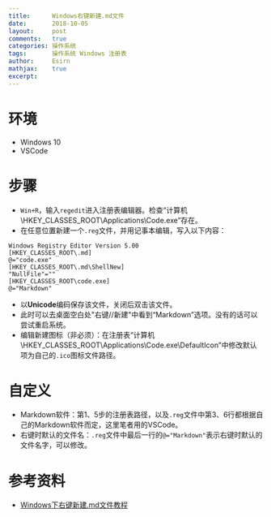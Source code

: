 ```yaml
---
title:		Windows右键新建.md文件
date:		2018-10-05
layout:		post
comments:	true
categories: 操作系统
tags:		操作系统 Windows 注册表
author:		Esirn
mathjax:	true
excerpt: 	
---
```


# 环境
- Windows 10
- VSCode

# 步骤
- `Win+R`，输入`regedit`进入注册表编辑器。检查“计算机\HKEY_CLASSES_ROOT\Applications\Code.exe”存在。
- 在任意位置新建一个`.reg`文件，并用记事本编辑，写入以下内容：
~~~
Windows Registry Editor Version 5.00
[HKEY_CLASSES_ROOT\.md]
@="code.exe"
[HKEY_CLASSES_ROOT\.md\ShellNew]
"NullFile"=""
[HKEY_CLASSES_ROOT\code.exe]
@="Markdown"
~~~
- 以**Unicode**编码保存该文件，关闭后双击该文件。
- 此时可以去桌面空白处"右键//新建"中看到“Markdown”选项。没有的话可以尝试重启系统。
- 编辑新建图标（非必须）：在注册表“计算机\HKEY_CLASSES_ROOT\Applications\Code.exe\DefaultIcon”中修改默认项为自己的`.ico`图标文件路径。

# 自定义
- Markdown软件：第1、5步的注册表路径，以及`.reg`文件中第3、6行都根据自己的Markdown软件而定，这里笔者用的VSCode。
- 右键时默认的文件名：`.reg`文件中最后一行的`@="Markdown"`表示右键时默认的文件名字，可以修改。

# 参考资料
- [Windows下右键新建.md文件教程](https://stepneverstop.github.io/win-rightclick-create-md.html)